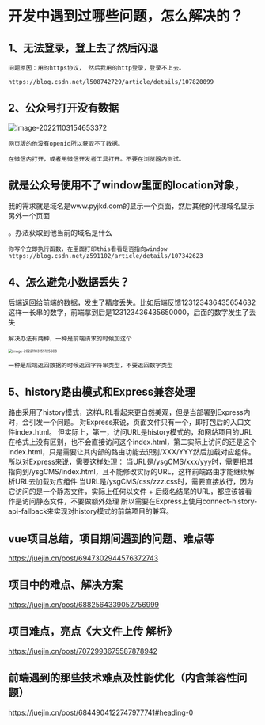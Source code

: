 # 开发中遇到过哪些问题，怎么解决的？

## 1、无法登录，登上去了然后闪退

```
问题原因：用的https协议， 然后我用的http登录，登录不上去。

https://blog.csdn.net/l508742729/article/details/107820099
```

## 2、公众号打开没有数据

![image-20221103154653372](https://tva1.sinaimg.cn/large/008vxvgGly1h7rzjjf6txj31hc0pttcl.jpg)

```
网页版的他没有openid所以获取不了数据。

在微信内打开，或者用微信开发者工具打开。不要在浏览器内测试。
```

## 就是公众号使用不了window里面的location对象，

我的需求就是域名是www.pyjkd.com的显示一个页面，然后其他的代理域名显示另外一个页面

。办法获取到他当前的域名是什么

```
你写个立即执行函数，在里面打印this看看是否指向window
https://blog.csdn.net/z591102/article/details/107342623
```

## 4、怎么避免小数据丢失？

后端返回给前端的数据，发生了精度丢失。比如后端反馈123123436435654632这样一长串的数字，前端拿到后是123123436435650000，后面的数字发生了丢失

```
解决办法有两种，一种是前端请求的时候加这个
```

<img src="https://tva1.sinaimg.cn/large/008vxvgGly1h7rzo9plewj316o0ii0ua.jpg" alt="image-20221103155125608" style="zoom:50%;" />

```
一种是后端返回数据的时候返回字符串类型，不要返回数字类型
```



## 5、history路由模式和Express兼容处理

路由采用了history模式，这样URL看起来更自然美观，但是当部署到Express内时，会引发一个问题。
对Express来说，页面文件只有一个，即打包后的入口文件index.html。
但实际上，第一，访问URL是history模式的，和网站项目的URL在格式上没有区别，也不会直接访问这个index.html，第二实际上访问的还是这个index.html，只是需要让其内部的路由功能去识别/XXX/YYY然后加载对应组件。
所以对Express来说，需要这样处理：
当URL是/ysgCMS/xxx/yyy时，需要把其指向到/ysgCMS/index.html，且不能修改实际的URL，这样前端路由才能继续解析URL去加载对应组件
当URL是/ysgCMS/css/zzz.css时，需要直接放行，因为它访问的是一个静态文件，实际上任何以文件 + 后缀名结尾的URL，都应该被看作是访问静态文件，不要做额外处理
所以需要在Express上使用connect-history-api-fallback来实现对history模式的前端项目的兼容。



## vue项目总结，项目期间遇到的问题、难点等

https://juejin.cn/post/6947302944576372743



## 项目中的难点、解决方案

https://juejin.cn/post/6882564339052756999



## 项目难点，亮点《大文件上传 解析》

https://juejin.cn/post/7072993675587878942



## 前端遇到的那些技术难点及性能优化（内含兼容性问题）

https://juejin.cn/post/6844904122747977741#heading-0



